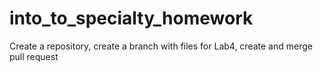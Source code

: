 # into_to_specialty_homework
Create a repository, create a branch with files for Lab4, create and merge pull request
